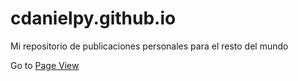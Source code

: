 # cdanielpy.github.io
Mi repositorio de publicaciones personales para el resto del mundo

Go to [Page View](https://cdanielpy.github.io/entradas/mongolog)
